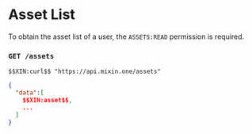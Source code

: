 # Asset List

To obtain the asset list of a user, the `ASSETS:READ` permission is required.

### `GET /assets`

```shell
$$XIN:curl$$ "https://api.mixin.one/assets"
```

```json
{
  "data":[
    $$XIN:asset$$,
    ...
  ]
}
```
